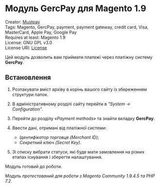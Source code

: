 # Модуль GercPay для Magento 1.9

Creator: [Mustpay](https://mustpay.tech)<br>
Tags: Magento, GercPay, payment, payment gateway, credit card, Visa, MasterCard, Apple Pay, Google Pay<br>
Requires at least: Magento 1.9<br>
License: GNU GPL v3.0<br>
License URI: [License](https://opensource.org/licenses/GPL-3.0)

Цей модуль дозволить вам приймати платежі через платіжну систему **GercPay**.

## Встановлення

1. Розпакувати вміст архіву в корінь вашого сайту із збереженням структури папок.

2. В адміністративному розділі сайту перейти в *"System -> Configuration"*.

3. Перейти до розділу *«Payment methods»* та знайти вкладку **GercPay**.

4. Ввести дані, отримані від платіжної системи:
   - *Ідентифікатор торговця (Merchant ID)*;
   - *Секретний ключ (Secret Key)*.

5. Зі списку вибрати статуси, які буде мати замовлення на різних етапах існування і зберегти налаштування.

Модуль готовий до роботи.

*Модуль протестований для роботи з Magento Community 1.9.4.5 та PHP 7.2*.